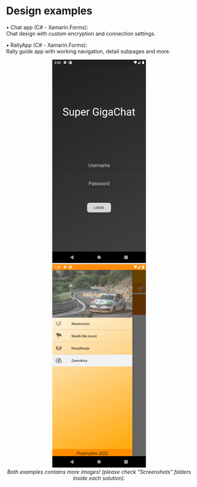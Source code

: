 # Design examples

• Chat app (C# - Xamarin.Forms): </br>
 Chat design with custom encryption and connection settings.  

• RallyApp (C# - Xamarin.Forms):</br>
Rally guide app with working navigation, detail subpages and more.

<div align="center">
<img src="https://raw.githubusercontent.com/PrzemyDev/Design-examples/main/ChatDesignExample/Screenshots/LoggingPage.png" alt="Chat image..." height="550" />
<img src="https://raw.githubusercontent.com/PrzemyDev/Design-examples/main/RallyApp/Screenshots/Screenshot_1659533412.png" alt="Chat image..." height="550" />
 </br>
 <i> Both examples contains more images! (please check "Screenshots" folders inside each solution). </i>
</div>



